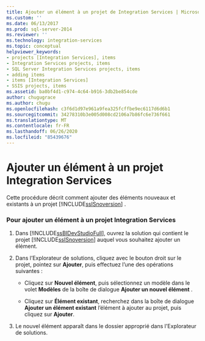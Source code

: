 ```yaml
---
title: Ajouter un élément à un projet de Integration Services | Microsoft Docs
ms.custom: ''
ms.date: 06/13/2017
ms.prod: sql-server-2014
ms.reviewer: ''
ms.technology: integration-services
ms.topic: conceptual
helpviewer_keywords:
- projects [Integration Services], items
- Integration Services projects, items
- SQL Server Integration Services projects, items
- adding items
- items [Integration Services]
- SSIS projects, items
ms.assetid: ba0bf4d1-c974-4c64-b916-3db2be854cde
author: chugugrace
ms.author: chugu
ms.openlocfilehash: c3f6d1d97e961a9fea325fcffbe9ec6117d6d6b1
ms.sourcegitcommit: 34278310b3e005d008cd2106a7b86fc6e736f661
ms.translationtype: MT
ms.contentlocale: fr-FR
ms.lasthandoff: 06/26/2020
ms.locfileid: "85439676"
---
```

# <a name="add-an-item-to-an-integration-services-project"></a>Ajouter un élément à un projet Integration Services
  Cette procédure décrit comment ajouter des éléments nouveaux et existants à un projet [!INCLUDE[ssISnoversion](../includes/ssisnoversion-md.md)] .  
  
### <a name="to-add-an-item-to-an-integration-services-project"></a>Pour ajouter un élément à un projet Integration Services  
  
1.  Dans [!INCLUDE[ssBIDevStudioFull](../includes/ssbidevstudiofull-md.md)], ouvrez la solution qui contient le projet [!INCLUDE[ssISnoversion](../includes/ssisnoversion-md.md)] auquel vous souhaitez ajouter un élément.  
  
2.  Dans l’Explorateur de solutions, cliquez avec le bouton droit sur le projet, pointez sur **Ajouter**, puis effectuez l’une des opérations suivantes :  
  
    -   Cliquez sur **Nouvel élément**, puis sélectionnez un modèle dans le volet **Modèles** de la boîte de dialogue **Ajouter un nouvel élément** .  
  
    -   Cliquez sur **Élément existant**, recherchez dans la boîte de dialogue **Ajouter un élément existant** l’élément à ajouter au projet, puis cliquez sur **Ajouter**.  
  
3.  Le nouvel élément apparaît dans le dossier approprié dans l'Explorateur de solutions.  
  
  
